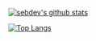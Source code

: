 [![sebdev's github stats](https://github-readme-stats.vercel.app/api?username=sebdeveloper6952&theme=prussian)](https://github.com/anuraghazra/github-readme-stats)

[![Top Langs](https://github-readme-stats.vercel.app/api/top-langs/?username=sebdeveloper6952)](https://github.com/anuraghazra/github-readme-stats)
